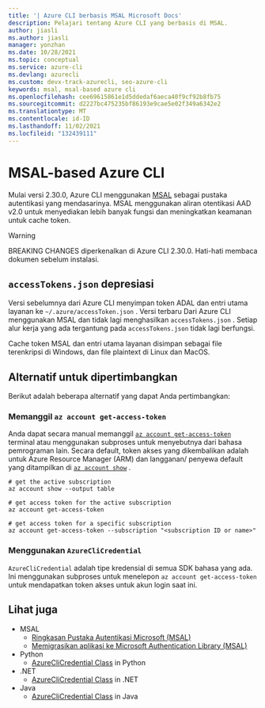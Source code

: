 ```yaml
---
title: '| Azure CLI berbasis MSAL Microsoft Docs'
description: Pelajari tentang Azure CLI yang berbasis di MSAL.
author: jiasli
ms.author: jiasli
manager: yonzhan
ms.date: 10/28/2021
ms.topic: conceptual
ms.service: azure-cli
ms.devlang: azurecli
ms.custom: devx-track-azurecli, seo-azure-cli
keywords: msal, msal-based azure cli
ms.openlocfilehash: cee69615861e1d5ddedaf6aeca40f9cf92b8fb75
ms.sourcegitcommit: d2227bc475235bf86193e9cae5e02f349a6342e2
ms.translationtype: MT
ms.contentlocale: id-ID
ms.lasthandoff: 11/02/2021
ms.locfileid: "132439111"
---
```

# <a name="msal-based-azure-cli"></a>MSAL-based Azure CLI

Mulai versi 2.30.0, Azure CLI menggunakan [MSAL](https://github.com/AzureAD/microsoft-authentication-library-for-python) sebagai pustaka autentikasi yang mendasarinya. MSAL menggunakan aliran otentikasi AAD v2.0 untuk menyediakan lebih banyak fungsi dan meningkatkan keamanan untuk cache token.

> [!WARNING]
> BREAKING CHANGES diperkenalkan di Azure CLI 2.30.0. Hati-hati membaca dokumen sebelum instalasi.

## <a name="accesstokensjson-deprecation"></a>`accessTokens.json` depresiasi

Versi sebelumnya dari Azure CLI menyimpan token ADAL dan entri utama layanan ke `~/.azure/accessToken.json` . Versi terbaru Dari Azure CLI menggunakan MSAL dan tidak lagi menghasilkan `accessTokens.json` . Setiap alur kerja yang ada tergantung pada `accessTokens.json` tidak lagi berfungsi.

Cache token MSAL dan entri utama layanan disimpan sebagai file terenkripsi di Windows, dan file plaintext di Linux dan MacOS.

## <a name="alternatives-to-consider"></a>Alternatif untuk dipertimbangkan

Berikut adalah beberapa alternatif yang dapat Anda pertimbangkan:

### <a name="calling-az-account-get-access-token"></a>Memanggil `az account get-access-token`

Anda dapat secara manual memanggil [`az account get-access-token`](/cli/azure/account#az_account_get_access_token) terminal atau menggunakan subproses untuk menyebutnya dari bahasa pemrograman lain. Secara default, token akses yang dikembalikan adalah untuk Azure Resource Manager (ARM) dan langganan/ penyewa default yang ditampilkan di [`az account show`](/cli/azure/account#az_account_show) .

```azurecli
# get the active subscription
az account show --output table

# get access token for the active subscription
az account get-access-token

# get access token for a specific subscription
az account get-access-token --subscription "<subscription ID or name>"
```

### <a name="using-azureclicredential"></a>Menggunakan `AzureCliCredential`

`AzureCliCredential` adalah tipe kredensial di semua SDK bahasa yang ada. Ini menggunakan subproses untuk menelepon `az account get-access-token` untuk mendapatkan token akses untuk akun login saat ini.

## <a name="see-also"></a>Lihat juga

* MSAL
  * [Ringkasan Pustaka Autentikasi Microsoft (MSAL)](/azure/active-directory/develop/msal-overview)
  * [Memigrasikan aplikasi ke Microsoft Authentication Library (MSAL)](/azure/active-directory/develop/msal-migration)
* Python
  * [AzureCliCredential Class](/python/api/azure-identity/azure.identity.azureclicredential) in Python
* .NET
  * [AzureCliCredential Class](/dotnet/api/azure.identity.azureclicredential) in .NET
* Java
  * [AzureCliCredential Class](/java/api/com.azure.identity.azureclicredential) in Java
